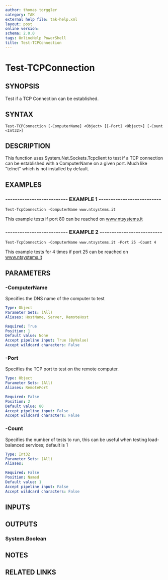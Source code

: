 ```yaml
---
author: thomas torggler
category: TAK
external help file: tak-help.xml
layout: post
online version: 
schema: 2.0.0
tags: OnlineHelp PowerShell
title: Test-TCPConnection
---
```


# Test-TCPConnection

## SYNOPSIS
Test if a TCP Connection can be established.

## SYNTAX

```
Test-TCPConnection [-ComputerName] <Object> [[-Port] <Object>] [-Count <Int32>]
```

## DESCRIPTION
This function uses System.Net.Sockets.Tcpclient to test if a TCP connection can be established with a 
ComputerName on a given port.
Much like "telnet" which is not installed by default.

## EXAMPLES

### -------------------------- EXAMPLE 1 --------------------------
```
Test-TcpConnection -ComputerName www.ntsystems.it
```

This example tests if port 80 can be reached on www.ntsystems.it

### -------------------------- EXAMPLE 2 --------------------------
```
Test-TcpConnection -ComputerName www.ntsystems.it -Port 25 -Count 4
```

This example tests for 4 times if port 25 can be reached on www.ntsystems.it

## PARAMETERS

### -ComputerName
Specifies the DNS name of the computer to test

```yaml
Type: Object
Parameter Sets: (All)
Aliases: HostName, Server, RemoteHost

Required: True
Position: 1
Default value: None
Accept pipeline input: True (ByValue)
Accept wildcard characters: False
```

### -Port
Specifies the TCP port to test on the remote computer.

```yaml
Type: Object
Parameter Sets: (All)
Aliases: RemotePort

Required: False
Position: 2
Default value: 80
Accept pipeline input: False
Accept wildcard characters: False
```

### -Count
Specifies the number of tests to run, this can be useful when testing load-balanced services; default is 1

```yaml
Type: Int32
Parameter Sets: (All)
Aliases: 

Required: False
Position: Named
Default value: 1
Accept pipeline input: False
Accept wildcard characters: False
```

## INPUTS

## OUTPUTS

### System.Boolean

## NOTES

## RELATED LINKS

